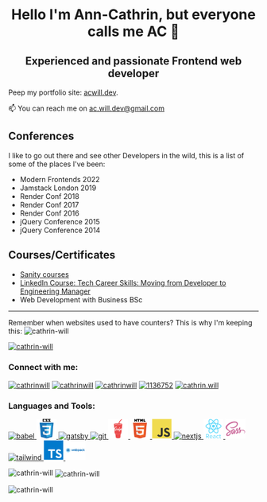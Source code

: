 <h1 align="center"> Hello I'm Ann-Cathrin, but everyone calls me AC 👋 </h1>

<h2 align="center">Experienced and passionate Frontend web developer </h2>
<p>Peep my portfolio site: <a href="https://acwill.dev">acwill.dev</a>.</p>

📫 You can reach me on <a href="mailto:ac.will.dev@gmail.com">ac.will.dev@gmail.com</a>

<h2>Conferences</h2>
I like to go out there and see other Developers in the wild, this is a list of some of the places I've been:
<ul>
  <li> Modern Frontends 2022</li>
  <li> Jamstack London 2019</li>
  <li> Render Conf 2018</li>
  <li> Render Conf 2017</li>
  <li> Render Conf 2016</li>
  <li> jQuery Conference 2015</li>
  <li> jQuery Conference 2014</li>
</ul>

<h2>Courses/Certificates</h2>
<ul>
<li> <a href="https://www.sanity.io/learn/profile/g7sub0s2P"> Sanity courses </a></li>
<li> <a href="https://www.linkedin.com/learning/certificates/701f64b31a9476f9db1b4e4a28165299b4b1628f22701339358fbedccf09d503"> LinkedIn Course: Tech Career Skills: Moving from Developer to Engineering Manager</a></li>
<li> Web Development with Business BSc</li>
</ul>
<hr>
<p align="left">Remember when websites used to have counters? This is why I'm keeping this:  <img src="https://komarev.com/ghpvc/?username=cathrin-will&label=Profile%20views&color=b01b5b&style=flat" alt="cathrin-will" /> </p>

<p align="left"> <a href="https://github.com/ryo-ma/github-profile-trophy"><img src="https://github-profile-trophy.vercel.app/?username=cathrin-will" alt="cathrin-will"/></a> </p>


<h3 align="left">Connect with me:</h3>
<p align="left">
  <a href="https://codepen.io/cathrinwill" target="blank"><img align="center" src="https://raw.githubusercontent.com/rahuldkjain/github-profile-readme-generator/master/src/images/icons/Social/codepen.svg" alt="cathrinwill" height="30" width="40" /></a>
<a href="https://dev.to/cathrinwill" target="blank"><img align="center" src="https://raw.githubusercontent.com/rahuldkjain/github-profile-readme-generator/master/src/images/icons/Social/devto.svg" alt="cathrinwill" height="30" width="20" /></a>
<a href="https://linkedin.com/in/cathrinwill" target="blank"><img align="center" src="https://raw.githubusercontent.com/rahuldkjain/github-profile-readme-generator/master/src/images/icons/Social/linked-in-alt.svg" alt="cathrinwill" height="30" width="40" /></a>
<a href="https://stackoverflow.com/users/1136752" target="blank"><img align="center" src="https://raw.githubusercontent.com/rahuldkjain/github-profile-readme-generator/master/src/images/icons/Social/stack-overflow.svg" alt="1136752" height="30" width="40" /></a>
<a href="https://codesandbox.com/cathrin.will" target="blank"><img align="center" src="https://raw.githubusercontent.com/rahuldkjain/github-profile-readme-generator/master/src/images/icons/Social/codesandbox.svg" alt="cathrin.will" height="30" width="40" /></a>
</p>

<h3 align="left">Languages and Tools:</h3>
<p align="left"> <a href="https://babeljs.io/" target="_blank" rel="noreferrer"> <img src="https://www.vectorlogo.zone/logos/babeljs/babeljs-icon.svg" alt="babel" width="40" height="40"/> </a> <a href="https://www.w3schools.com/css/" target="_blank" rel="noreferrer"> <img src="https://raw.githubusercontent.com/devicons/devicon/master/icons/css3/css3-original-wordmark.svg" alt="css3" width="40" height="40"/> </a> <a href="https://www.gatsbyjs.com/" target="_blank" rel="noreferrer"> <img src="https://www.vectorlogo.zone/logos/gatsbyjs/gatsbyjs-icon.svg" alt="gatsby" width="40" height="40"/> </a> <a href="https://git-scm.com/" target="_blank" rel="noreferrer"> <img src="https://www.vectorlogo.zone/logos/git-scm/git-scm-icon.svg" alt="git" width="40" height="40"/> </a> <a href="https://gulpjs.com" target="_blank" rel="noreferrer"> <img src="https://raw.githubusercontent.com/devicons/devicon/master/icons/gulp/gulp-plain.svg" alt="gulp" width="40" height="40"/> </a> <a href="https://www.w3.org/html/" target="_blank" rel="noreferrer"> <img src="https://raw.githubusercontent.com/devicons/devicon/master/icons/html5/html5-original-wordmark.svg" alt="html5" width="40" height="40"/> </a> <a href="https://developer.mozilla.org/en-US/docs/Web/JavaScript" target="_blank" rel="noreferrer"> <img src="https://raw.githubusercontent.com/devicons/devicon/master/icons/javascript/javascript-original.svg" alt="javascript" width="40" height="40"/> </a> <a href="https://nextjs.org/" target="_blank" rel="noreferrer"> <img src="https://cdn.worldvectorlogo.com/logos/nextjs-2.svg" alt="nextjs" width="40" height="40"/> </a> <a href="https://reactjs.org/" target="_blank" rel="noreferrer"> <img src="https://raw.githubusercontent.com/devicons/devicon/master/icons/react/react-original-wordmark.svg" alt="react" width="40" height="40"/> </a> <a href="https://sass-lang.com" target="_blank" rel="noreferrer"> <img src="https://raw.githubusercontent.com/devicons/devicon/master/icons/sass/sass-original.svg" alt="sass" width="40" height="40"/> </a> <a href="https://tailwindcss.com/" target="_blank" rel="noreferrer"> <img src="https://www.vectorlogo.zone/logos/tailwindcss/tailwindcss-icon.svg" alt="tailwind" width="40" height="40"/> </a> <a href="https://www.typescriptlang.org/" target="_blank" rel="noreferrer"> <img src="https://raw.githubusercontent.com/devicons/devicon/master/icons/typescript/typescript-original.svg" alt="typescript" width="40" height="40"/> </a> <a href="https://webpack.js.org" target="_blank" rel="noreferrer"> <img src="https://raw.githubusercontent.com/devicons/devicon/d00d0969292a6569d45b06d3f350f463a0107b0d/icons/webpack/webpack-original-wordmark.svg" alt="webpack" width="40" height="40"/> </a> </p>

<p><img align="left" src="https://github-readme-stats.vercel.app/api/top-langs?username=cathrin-will&show_icons=true&theme=dark&locale=en&layout=compact" alt="cathrin-will" /></p>

<p>&nbsp;<img align="center" src="https://github-readme-stats.vercel.app/api?username=cathrin-will&show_icons=true&theme=dark&locale=en" alt="cathrin-will" /></p>

<p><img align="center" src="https://github-readme-streak-stats.herokuapp.com/?user=cathrin-will&theme=dark" alt="cathrin-will" /></p>

